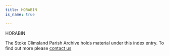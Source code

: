 ```yaml
---
title: HORABIN
is_name: true

---
```


HORABIN


The Stoke Climsland Parish Archive holds material under this index entry. To find out more please [contact us](/contact/)
